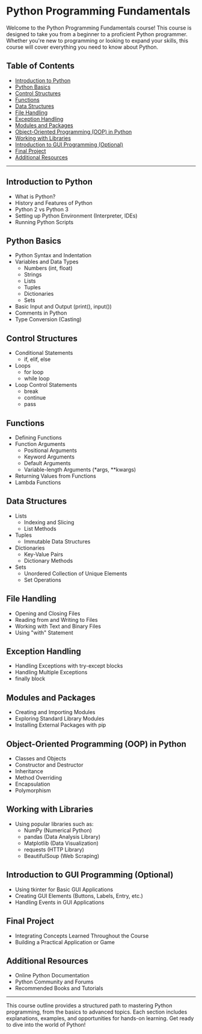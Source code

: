 # Python Programming Fundamentals

Welcome to the Python Programming Fundamentals course! This course is designed to take you from a beginner to a proficient Python programmer. Whether you're new to programming or looking to expand your skills, this course will cover everything you need to know about Python.

## Table of Contents
- [Introduction to Python](#introduction-to-python)
- [Python Basics](#python-basics)
- [Control Structures](#control-structures)
- [Functions](#functions)
- [Data Structures](#data-structures)
- [File Handling](#file-handling)
- [Exception Handling](#exception-handling)
- [Modules and Packages](#modules-and-packages)
- [Object-Oriented Programming (OOP) in Python](#object-oriented-programming-oop-in-python)
- [Working with Libraries](#working-with-libraries)
- [Introduction to GUI Programming (Optional)](#introduction-to-gui-programming-optional)
- [Final Project](#final-project)
- [Additional Resources](#additional-resources)

---

## Introduction to Python
- What is Python?
- History and Features of Python
- Python 2 vs Python 3
- Setting up Python Environment (Interpreter, IDEs)
- Running Python Scripts

## Python Basics
- Python Syntax and Indentation
- Variables and Data Types
  - Numbers (int, float)
  - Strings
  - Lists
  - Tuples
  - Dictionaries
  - Sets
- Basic Input and Output (print(), input())
- Comments in Python
- Type Conversion (Casting)

## Control Structures
- Conditional Statements
  - if, elif, else
- Loops
  - for loop
  - while loop
- Loop Control Statements
  - break
  - continue
  - pass

## Functions
- Defining Functions
- Function Arguments
  - Positional Arguments
  - Keyword Arguments
  - Default Arguments
  - Variable-length Arguments (*args, **kwargs)
- Returning Values from Functions
- Lambda Functions

## Data Structures
- Lists
  - Indexing and Slicing
  - List Methods
- Tuples
  - Immutable Data Structures
- Dictionaries
  - Key-Value Pairs
  - Dictionary Methods
- Sets
  - Unordered Collection of Unique Elements
  - Set Operations

## File Handling
- Opening and Closing Files
- Reading from and Writing to Files
- Working with Text and Binary Files
- Using "with" Statement

## Exception Handling
- Handling Exceptions with try-except blocks
- Handling Multiple Exceptions
- finally block

## Modules and Packages
- Creating and Importing Modules
- Exploring Standard Library Modules
- Installing External Packages with pip

## Object-Oriented Programming (OOP) in Python
- Classes and Objects
- Constructor and Destructor
- Inheritance
- Method Overriding
- Encapsulation
- Polymorphism

## Working with Libraries
- Using popular libraries such as:
  - NumPy (Numerical Python)
  - pandas (Data Analysis Library)
  - Matplotlib (Data Visualization)
  - requests (HTTP Library)
  - BeautifulSoup (Web Scraping)

## Introduction to GUI Programming (Optional)
- Using tkinter for Basic GUI Applications
- Creating GUI Elements (Buttons, Labels, Entry, etc.)
- Handling Events in GUI Applications

## Final Project
- Integrating Concepts Learned Throughout the Course
- Building a Practical Application or Game

## Additional Resources
- Online Python Documentation
- Python Community and Forums
- Recommended Books and Tutorials

---

This course outline provides a structured path to mastering Python programming, from the basics to advanced topics. Each section includes explanations, examples, and opportunities for hands-on learning. Get ready to dive into the world of Python!
